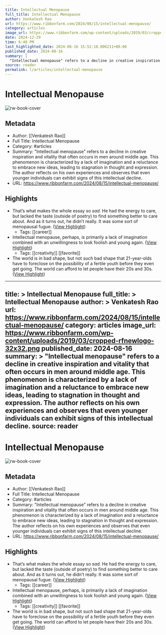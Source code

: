 ```yaml
---
title: Intellectual Menopause
full_title: Intellectual Menopause
author: Venkatesh Rao
url: https://www.ribbonfarm.com/2024/08/15/intellectual-menopause/
category: articles
image_url: https://www.ribbonfarm.com/wp-content/uploads/2019/03/cropped-rfnewlogo-32x32.png
date: 2024-12-29
time: 6:40 PM
last_highlighted_date: 2024-08-16 15:52:10.006211+00:00
published_date: 2024-08-16
summary: |
  "Intellectual menopause" refers to a decline in creative inspiration and vitality that often occurs in men around middle age. This phenomenon is characterized by a lack of imagination and a reluctance to embrace new ideas, leading to stagnation in thought and expression. The author reflects on his own experiences and observes that even younger individuals can exhibit signs of this intellectual decline.
source: reader
permalink: l/articles/intellectual-menopause
---
```

# Intellectual Menopause

![rw-book-cover](https://www.ribbonfarm.com/wp-content/uploads/2019/03/cropped-rfnewlogo-32x32.png)

## Metadata
- Author: [[Venkatesh Rao]]
- Full Title: Intellectual Menopause
- Category: #articles
- Summary: "Intellectual menopause" refers to a decline in creative inspiration and vitality that often occurs in men around middle age. This phenomenon is characterized by a lack of imagination and a reluctance to embrace new ideas, leading to stagnation in thought and expression. The author reflects on his own experiences and observes that even younger individuals can exhibit signs of this intellectual decline.
- URL: https://www.ribbonfarm.com/2024/08/15/intellectual-menopause/

## Highlights
- That’s what makes the whole essay so *sad.* He had the energy to care, but lacked the taste (outside of poetry) to find something better to care about. And as it turns out, he didn’t really. It was some sort of menopausal fugue. ([View Highlight](https://read.readwise.io/read/01j5dx7nbse10r7btew92dmd53))
    - Tags: [[career]] 
- Intellectual menopause, perhaps, is primarily a lack of imagination combined with an unwillingness to look foolish and young again. ([View Highlight](https://read.readwise.io/read/01j5dxj65b80pze24xcd544tmf))
    - Tags: [[creativity]] [[favorite]] 
- The world is in bad shape, but not *such* bad shape that 21-year-olds have to foreclose on the possibility of a fertile youth before they even get going. The world can afford to let people have their 20s and 30s. ([View Highlight](https://read.readwise.io/read/01j5dy77jveeatb2b951eckzyw))


---
title: >
  Intellectual Menopause
full_title: >
  Intellectual Menopause
author: >
  Venkatesh Rao
url: https://www.ribbonfarm.com/2024/08/15/intellectual-menopause/
category: articles
image_url: https://www.ribbonfarm.com/wp-content/uploads/2019/03/cropped-rfnewlogo-32x32.png
published_date: 2024-08-16
summary: >
  "Intellectual menopause" refers to a decline in creative inspiration and vitality that often occurs in men around middle age. This phenomenon is characterized by a lack of imagination and a reluctance to embrace new ideas, leading to stagnation in thought and expression. The author reflects on his own experiences and observes that even younger individuals can exhibit signs of this intellectual decline.
source: reader
---
# Intellectual Menopause

![rw-book-cover](https://www.ribbonfarm.com/wp-content/uploads/2019/03/cropped-rfnewlogo-32x32.png)

## Metadata
- Author: [[Venkatesh Rao]]
- Full Title: Intellectual Menopause
- Category: #articles
- Summary: "Intellectual menopause" refers to a decline in creative inspiration and vitality that often occurs in men around middle age. This phenomenon is characterized by a lack of imagination and a reluctance to embrace new ideas, leading to stagnation in thought and expression. The author reflects on his own experiences and observes that even younger individuals can exhibit signs of this intellectual decline.
- URL: https://www.ribbonfarm.com/2024/08/15/intellectual-menopause/

## Highlights
- That’s what makes the whole essay so *sad.* He had the energy to care, but lacked the taste (outside of poetry) to find something better to care about. And as it turns out, he didn’t really. It was some sort of menopausal fugue. ([View Highlight](https://read.readwise.io/read/01j5dx7nbse10r7btew92dmd53))
    - Tags: [[career]] 
- Intellectual menopause, perhaps, is primarily a lack of imagination combined with an unwillingness to look foolish and young again. ([View Highlight](https://read.readwise.io/read/01j5dxj65b80pze24xcd544tmf))
    - Tags: [[creativity]] [[favorite]] 
- The world is in bad shape, but not *such* bad shape that 21-year-olds have to foreclose on the possibility of a fertile youth before they even get going. The world can afford to let people have their 20s and 30s. ([View Highlight](https://read.readwise.io/read/01j5dy77jveeatb2b951eckzyw))


